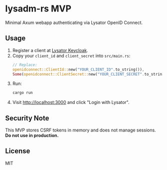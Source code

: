# lysadm-rs MVP

Minimal Axum webapp authenticating via Lysator OpenID Connect.

## Usage

1. Register a client at [Lysator Keycloak](https://login.lysator.liu.se/realms/Lysator).
2. Copy your `client_id` and `client_secret` into `src/main.rs`:
    ```rust
    // Replace:
    openidconnect::ClientId::new("YOUR_CLIENT_ID".to_string()),
    Some(openidconnect::ClientSecret::new("YOUR_CLIENT_SECRET".to_string())),
    ```
3. Run:
    ```sh
    cargo run
    ```
4. Visit [http://localhost:3000](http://localhost:3000) and click "Login with Lysator".

## Security Note

This MVP stores CSRF tokens in memory and does not manage sessions.  
**Do not use in production.**

## License

MIT
